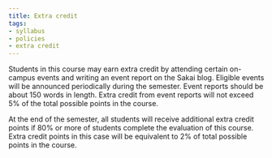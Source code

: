 ```yaml
---
title: Extra credit
tags:
- syllabus
- policies
- extra credit
---
```

Students in this course may earn extra credit by attending certain on-campus events and writing an event report on the Sakai blog.
Eligible events will be announced periodically during the semester.
Event reports should be about 150 words in length.
Extra credit from event reports will not exceed 5% of the total possible points in the course.

At the end of the semester, all students will receive additional extra credit points if 80% or more of students complete the evaluation of this course.
Extra credit points in this case will be equivalent to 2% of total possible points in the course.
